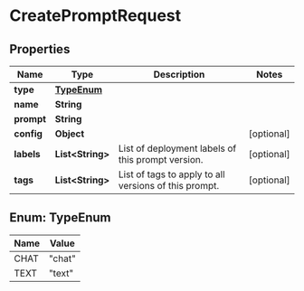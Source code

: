 

# CreatePromptRequest


## Properties

| Name | Type | Description | Notes |
|------------ | ------------- | ------------- | -------------|
|**type** | [**TypeEnum**](#TypeEnum) |  |  |
|**name** | **String** |  |  |
|**prompt** | **String** |  |  |
|**config** | **Object** |  |  [optional] |
|**labels** | **List&lt;String&gt;** | List of deployment labels of this prompt version. |  [optional] |
|**tags** | **List&lt;String&gt;** | List of tags to apply to all versions of this prompt. |  [optional] |



## Enum: TypeEnum

| Name | Value |
|---- | -----|
| CHAT | &quot;chat&quot; |
| TEXT | &quot;text&quot; |



